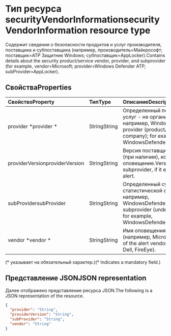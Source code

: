 # <a name="securityvendorinformation-resource-type"></a><span data-ttu-id="5acc5-101">Тип ресурса securityVendorInformation</span><span class="sxs-lookup"><span data-stu-id="5acc5-101">securityVendorInformation resource type</span></span>

<span data-ttu-id="5acc5-102">Содержит сведения о безопасности продуктов и услуг производителя, поставщика и субпоставщика (например, производитель=Майкрософт; поставщик=ATP Защитник Windows; субпоставщик=AppLocker).</span><span class="sxs-lookup"><span data-stu-id="5acc5-102">Contains details about the security product/service vendor, provider, and subprovider (for example, vendor=Microsoft; provider=Windows Defender ATP; subProvider=AppLocker).</span></span>

## <a name="properties"></a><span data-ttu-id="5acc5-103">Свойства</span><span class="sxs-lookup"><span data-stu-id="5acc5-103">Properties</span></span>

| <span data-ttu-id="5acc5-104">Свойство</span><span class="sxs-lookup"><span data-stu-id="5acc5-104">Property</span></span>   | <span data-ttu-id="5acc5-105">Тип</span><span class="sxs-lookup"><span data-stu-id="5acc5-105">Type</span></span>|<span data-ttu-id="5acc5-106">Описание</span><span class="sxs-lookup"><span data-stu-id="5acc5-106">Description</span></span>|
|:---------------|:--------|:----------|
|<span data-ttu-id="5acc5-107">provider \*</span><span class="sxs-lookup"><span data-stu-id="5acc5-107">provider \*</span></span>|<span data-ttu-id="5acc5-108">String</span><span class="sxs-lookup"><span data-stu-id="5acc5-108">String</span></span>|<span data-ttu-id="5acc5-109">Определенный поставщик (продуктов/услуг - не организация-производитель); например, WindowsDefenderATP.</span><span class="sxs-lookup"><span data-stu-id="5acc5-109">Specific provider (product/service - not vendor company); for example, WindowsDefenderATP.</span></span>|
|<span data-ttu-id="5acc5-110">providerVersion</span><span class="sxs-lookup"><span data-stu-id="5acc5-110">providerVersion</span></span>|<span data-ttu-id="5acc5-111">String</span><span class="sxs-lookup"><span data-stu-id="5acc5-111">String</span></span>|<span data-ttu-id="5acc5-112">Версия поставщика или субпоставщика (при наличии), которая создала оповещение.</span><span class="sxs-lookup"><span data-stu-id="5acc5-112">Version of the provider or subprovider, if it exists, that generated the alert.</span></span>|
|<span data-ttu-id="5acc5-113">subProvider</span><span class="sxs-lookup"><span data-stu-id="5acc5-113">subProvider</span></span>|<span data-ttu-id="5acc5-114">String</span><span class="sxs-lookup"><span data-stu-id="5acc5-114">String</span></span>|<span data-ttu-id="5acc5-115">Определенный субпоставщик (в разделе статистической обработки поставщика); например, WindowsDefenderATP.SmartScreen.</span><span class="sxs-lookup"><span data-stu-id="5acc5-115">Specific subprovider (under aggregating provider); for example, WindowsDefenderATP.SmartScreen.</span></span>|
|<span data-ttu-id="5acc5-116">vendor \*</span><span class="sxs-lookup"><span data-stu-id="5acc5-116">vendor \*</span></span>|<span data-ttu-id="5acc5-117">String</span><span class="sxs-lookup"><span data-stu-id="5acc5-117">String</span></span>|<span data-ttu-id="5acc5-118">Имя оповещения производителя (например, Microsoft, Dell, FireEye).</span><span class="sxs-lookup"><span data-stu-id="5acc5-118">Name of the alert vendor (for example, Microsoft, Dell, FireEye).</span></span>|
<span data-ttu-id="5acc5-119">(\* указывает на обязательный характер.)</span><span class="sxs-lookup"><span data-stu-id="5acc5-119">(\* Indicates a mandatory field.)</span></span>

## <a name="json-representation"></a><span data-ttu-id="5acc5-120">Представление JSON</span><span class="sxs-lookup"><span data-stu-id="5acc5-120">JSON representation</span></span>

<span data-ttu-id="5acc5-121">Далее отображено представление ресурса JSON.</span><span class="sxs-lookup"><span data-stu-id="5acc5-121">The following is a JSON representation of the resource.</span></span>
<!-- {
  "blockType": "resource",
  "optionalProperties": [

  ],
  "@odata.type": "microsoft.graph.securityVendorInformation"
}-->

```json
{
  "provider": "String",
  "providerVersion": "String",
  "subProvider": "String",
  "vendor": "String"
}

```

<!-- uuid: 8fcb5dbc-d5aa-4681-8e31-b001d5168d79
2015-10-25 14:57:30 UTC -->
<!-- {
  "type": "#page.annotation",
  "description": "securityVendorInformation resource",
  "keywords": "",
  "section": "documentation",
  "tocPath": ""
}-->
